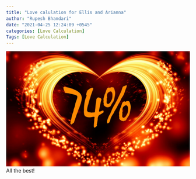 ```yaml
---
title: "Love calulation for Ellis and Arianna"
author: "Rupesh Bhandari"
date: "2021-04-25 12:24:09 +0545"
categories: [Love Calculation]
Tags: [Love Calculation]
---
```


![Match Picture](/assets/img/lovecal/Ellis-Arianna.jpg)
All the best!
    